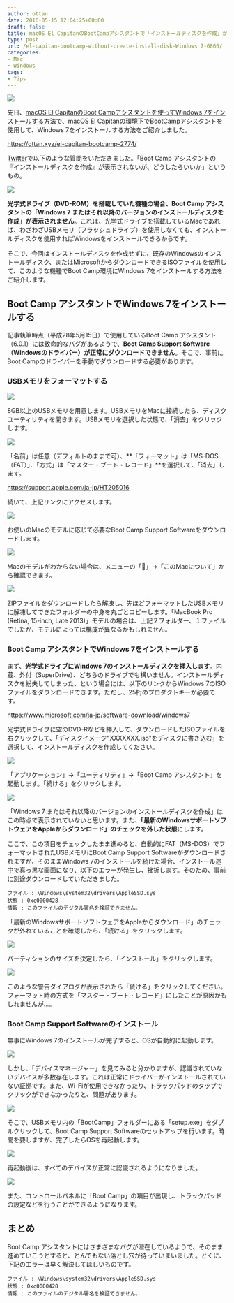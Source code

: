 ```yaml
---
author: ottan
date: 2016-05-15 12:04:25+00:00
draft: false
title: macOS El CapitanのBootCampアシスタントで「インストールディスクを作成」が表示されない場合でも正常にWindows 7をインストールする
type: post
url: /el-capitan-bootcamp-without-create-install-disk-Windows 7-6866/
categories:
- Mac
- Windows
tags:
- Tips
---
```


![](/uploads/2016/05/160515-57385c12ba164.jpg)






先日、[macOS El CapitanのBoot Campアシスタントを使ってWindows 7をインストールする方法](/el-capitan-bootcamp-2774/)で、macOS El Capitanの環境下でBootCampアシスタントを使用して、Windows 7をインストールする方法をご紹介しました。



https://ottan.xyz/el-capitan-bootcamp-2774/



[Twitter](https://twitter.com/ottanxyz)で以下のような質問をいただきました。「Boot Camp アシスタントの『インストールディスクを作成』が表示されないが、どうしたらいいか」というもの。





![](/uploads/2016/05/160515-57385c1fcbf32.png)






**光学式ドライブ（DVD-ROM）を搭載していた機種の場合、Boot Camp アシスタントの「Windows 7 またはそれ以降のバージョンのインストールディスクを作成」が表示されません**。これは、光学式ドライブを搭載しているMacであれば、わざわざUSBメモリ（フラッシュドライブ）を使用しなくても、インストールディスクを使用すればWindowsをインストールできるからです。





そこで、今回はインストールディスクを作成せずに、既存のWindowsのインストールディスク、またはMicrosoftからダウンロードできるISOファイルを使用して、このような機種でBoot Camp環境にWindows 7をインストールする方法をご紹介します。





## Boot Camp アシスタントでWindows 7をインストールする





記事執筆時点（平成28年5月15日）で使用しているBoot Camp アシスタント（6.0.1）には致命的なバグがあるようで、**Boot Camp  Support Software（Windowsのドライバー）が正常にダウンロードできません**。そこで、事前にBoot Campのドライバーを手動でダウンロードする必要があります。





### USBメモリをフォーマットする





![](/uploads/2016/05/160515-57385c2e3d2bf.png)






8GB以上のUSBメモリを用意します。USBメモリをMacに接続したら、ディスクユーティリティを開きます。USBメモリを選択した状態で、「消去」をクリックします。





![](/uploads/2016/05/160515-57385c3c5d714.png)






「名前」は任意（デフォルトのままで可）、**「フォーマット」は「MS-DOS（FAT）」、「方式」は「マスター・ブート・レコード」**を選択して、「消去」します。



https://support.apple.com/ja-jp/HT205016



続いて、上記リンクにアクセスします。





![](/uploads/2016/05/160515-57385c4b727c3.png)






お使いのMacのモデルに応じて必要なBoot Camp Support Softwareをダウンロードします。





![](/uploads/2016/05/160515-57385c81810ee.png)






Macのモデルがわからない場合は、メニューの「」→「このMacについて」から確認できます。





![](/uploads/2016/05/160515-57385c87e1836.png)






ZIPファイルをダウンロードしたら解凍し、先ほどフォーマットしたUSBメモリに解凍してできたフォルダーの中身を丸ごとコピーします。「MacBook Pro (Retina, 15-inch, Late 2013)」モデルの場合は、上記２フォルダー、１ファイルでしたが、モデルによっては構成が異なるかもしれません。





### Boot Camp アシスタントでWindows 7をインストールする





まず、**光学式ドライブにWindows 7のインストールディスクを挿入します**。内蔵、外付（SuperDrive）、どちらのドライブでも構いません。インストールディスクを紛失してしまった、という場合には、以下のリンクからWindows 7のISOファイルをダウンロードできます。ただし、25桁のプロダクトキーが必要です。



https://www.microsoft.com/ja-jp/software-download/windows7



光学式ドライブに空のDVD-Rなどを挿入して、ダウンロードしたISOファイルを右クリックして、「ディスクイメージ"XXXXXXX.iso"をディスクに書き込む」を選択して、インストールディスクを作成してください。





![](/uploads/2016/05/160515-57385c9a2e5f6.png)






「アプリケーション」→「ユーティリティ」→「Boot Camp アシスタント」を起動します。「続ける」をクリックします。





![](/uploads/2016/05/160515-57385ca88da10.png)






「Windows 7 またはそれ以降のバージョンのインストールディスクを作成」はこの時点で表示されていないと思います。また、**「最新のWindowsサポートソフトウェアをAppleからダウンロード」のチェックを外した状態**にします。





ここで、この項目をチェックしたまま進めると、自動的にFAT（MS-DOS）でフォーマットされたUSBメモリにBoot Camp Support Softwareがダウンロードされますが、そのままWindows 7のインストールを続けた場合、インストール途中で真っ黒な画面になり、以下のエラーが発生し、挫折します。そのため、事前に別途ダウンロードしていただきました。




    
    ファイル : \Windows\system32\drivers\AppleSSD.sys
    状態 : 0xc0000428
    情報 : このファイルのデジタル署名を検証できません。





「最新のWindowsサポートソフトウェアをAppleからダウンロード」のチェックが外れていることを確認したら、「続ける」をクリックします。





![](/uploads/2016/05/160515-57385cb7930bf.png)






パーティションのサイズを決定したら、「インストール」をクリックします。





![](/uploads/2016/05/160515-57385cc5eee37.png)






このような警告ダイアログが表示されたら「続ける」をクリックしてください。フォーマット時の方式を「マスター・ブート・レコード」にしたことが原因かもしれませんが…。





### Boot Camp Support Softwareのインストール





無事にWindows 7のインストールが完了すると、OSが自動的に起動します。





![](/uploads/2016/05/160515-57385ccd85b09.png)






しかし、「デバイスマネージャー」を見てみると分かりますが、認識されていないデバイスが多数存在します。これは正常にドライバーがインストールされていない証拠です。また、Wi-Fiが使用できなかったり、トラックパッドのタップでクリックができなかったりと、問題があります。





![](/uploads/2016/05/160515-57385ce6ea1bd.png)






そこで、USBメモリ内の「BootCamp」フォルダーにある「setup.exe」をダブルクリックして、Boot Camp Support Softwareのセットアップを行います。時間を要しますが、完了したらOSを再起動します。





![](/uploads/2016/05/160515-57385cfc39a90.png)






再起動後は、すべてのデバイスが正常に認識されるようになりました。





![](/uploads/2016/05/160515-57385d13b11e1.png)






また、コントロールパネルに「Boot Camp」の項目が出現し、トラックパッドの設定などを行うことができるようになります。





## まとめ





Boot Camp アシスタントにはさまざまなバグが潜在しているようで、そのまま進めていこうとすると、とんでもない落とし穴が待っていまいました。とくに、下記のエラーは早く解決してほしいものです。




    
    ファイル : \Windows\system32\drivers\AppleSSD.sys
    状態 : 0xc0000428
    情報 : このファイルのデジタル署名を検証できません。

